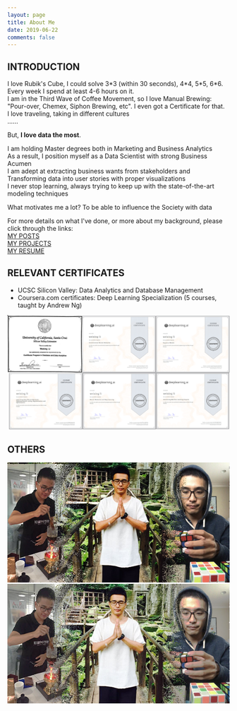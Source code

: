 ```yaml
---
layout: page
title: About Me
date: 2019-06-22
comments: false
---
```



## INTRODUCTION

I love Rubik's Cube, I could solve 3\*3 (within 30 seconds), 4\*4, 5\*5, 6\*6. <br>
Every week I spend at least 4-6 hours on it. <br>
I am in the Third Wave of Coffee Movement, so I love Manual Brewing: <br>
"Pour-over, Chemex, Siphon Brewing, etc". I even got a Certificate for that. <br>
I love traveling, taking in different cultures <br>
...... <br>

But, **I love data the most**.

I am holding Master degrees both in Marketing and Business Analytics <br>
As a result, I position myself as a Data Scientist with strong Business Acumen <br>
I am adept at extracting business wants from stakeholders and <br>
Transforming data into user stories with proper visualizations <br>
I never stop learning, always trying to keep up with the state-of-the-art modeling techniques <br>

What motivates me a lot? To be able to influence the Society with data<br>

For more details on what I've done, or more about my background, please click through the links:<br>
[MY POSTS](https://medium.com/@wli10)<br>
[MY PROJECTS](https://jeremite.github.io/projects)<br>
[MY RESUME](https://github.com/jeremite/jeremite.github.io/blob/master/assets/img/Resume_WeixingLi_D.S..pdf)


## RELEVANT CERTIFICATES
* UCSC Silicon Valley: Data Analytics and Database Management
* Coursera.com certificates: Deep Learning Specialization (5 courses, taught by Andrew Ng)

<img src="https://github.com/jeremite/jeremite.github.io/blob/master/assets/img/Post/c00.png?raw=true">

## OTHERS
<img src="https://github.com/jeremite/jeremite.github.io/blob/master/assets/img/Post/p0.png?raw=true">
<img src="https://github.com/jeremite/jeremite.github.io/blob/master/assets/img/Post/p00.png?raw=true">

